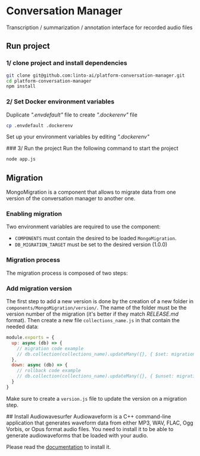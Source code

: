 # Conversation Manager
Transcription / summarization / annotation interface for recorded audio files 

## Run project
### 1/ clone project and install dependencies
```bash
git clone git@github.com:linto-ai/platform-conversation-manager.git
cd platform-conversation-manager
npm install
```
### 2/ Set Docker environment variables
Duplicate *".envdefault"* file to create *".dockerenv"* file
```bash
cp .envdefault .dockerenv
```

Set up your environment variables by editing *".dockerenv"*

### 3/ Run the project
Run the following command to start the project
```bash
node app.js
```

## Migration
MongoMigration is a component that allows to migrate data from one version of the conversation manager to another one.

### Enabling migration
Two environment variables are required to use the component:
- `COMPONENTS` must contain the desired to be loaded  `MongoMigration`.
- `DB_MIGRATION_TARGET` must be set to the desired version (1.0.0)

### Migration process
The migration process is composed of two steps:

### Add migration version
The first step to add a new version is done by the creation of a new folder in `components/MongoMigration/version/`. The name of the folder must be the version number of the migration (it's better if they match *RELEASE.md* format). Then create a new file `collections_name.js` in that contain the needed data:

```javascript
module.exports = {
  up: async (db) => {
    // migration code example
    // db.collection(collections_name).updateMany({}, { $set: migration_update })
  },
  down: async (db) => {
    // rollback code example
    // db.collection(collections_name).updateMany({}, { $unset: migration_update })
  }
}
```

Make sure to create a `version.js` file to update the version on a migration step.

## Install Audiowavesurfer
Audiowaveform is a C++ command-line application that generates waveform data from either MP3, WAV, FLAC, Ogg Vorbis, or Opus format audio files.
You need to install it to be able to generate audiowaveforms that be loaded with your audio.

Please read the [documentation](https://github.com/bbc/audiowaveform) to install it.
